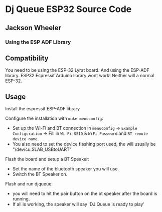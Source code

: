 # Dj Queue ESP32 Source Code

## Jackson Wheeler
### Using the ESP ADF Library



## Compatibility
You need to be using the ESP-32 Lyrat board.
And using the ESP-ADF library.
ESP32 Espressif Arduino library wont work!
Neither will a normal ESP-32.

## Usage

Install the espressif ESP-ADF library

Configure the installation with `make menuconfig`:

- Set up the Wi-Fi and BT connection in `menuconfig` -> `Example Configuration` -> Fill in `Wi-Fi SSID` & `WiFi Password` and `BT remote device name`.
- You also need to set the device flashing port used, the will usually be "/dev/cu.SLAB_USBtoUART"


Flash the board and setup a BT Speaker:

- Set the name of the bluetooth speaker you will use.
- Switch the BT Speaker on.

Flash and run djqueue:

- you will need to hit the pair button on the bt speaker after the board is running.
- If all is working, the speaker will say 'DJ Queue is ready to play'

